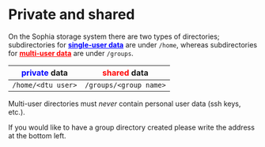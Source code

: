 # Private and shared

On the Sophia storage system there are two types of directories;
subdirectories for <u style="color:blue">**single-user data**</u> are under
`/home`, whereas subdirectories for <u style="color:red">**multi-user data**</u> are 
under `/groups`.

| <span style="color:blue">**private**</span> data    | <span style="color:red">**shared**</span> data       |
| ----------|----------------------|
| `/home/<dtu user>` | `/groups/<group name>` |

Multi-user directories must *never* contain personal user data (ssh keys, etc.).

If you would like to have a group directory created please write the address at
the bottom left.

